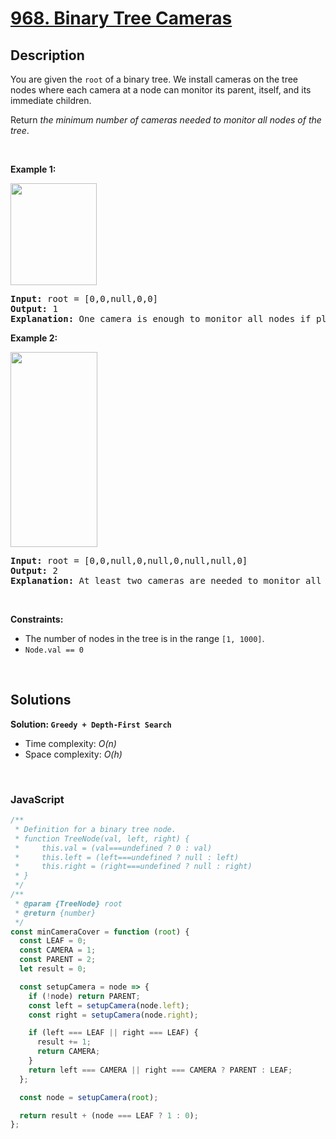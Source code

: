 # [968. Binary Tree Cameras](https://leetcode.com/problems/binary-tree-cameras)

## Description

<div class="elfjS" data-track-load="description_content"><p>You are given the <code>root</code> of a binary tree. We install cameras on the tree nodes where each camera at a node can monitor its parent, itself, and its immediate children.</p>

<p>Return <em>the minimum number of cameras needed to monitor all nodes of the tree</em>.</p>

<p>&nbsp;</p>
<p><strong class="example">Example 1:</strong></p>
<img alt="" src="https://assets.leetcode.com/uploads/2018/12/29/bst_cameras_01.png" style="width: 138px; height: 163px;">
<pre><strong>Input:</strong> root = [0,0,null,0,0]
<strong>Output:</strong> 1
<strong>Explanation:</strong> One camera is enough to monitor all nodes if placed as shown.
</pre>

<p><strong class="example">Example 2:</strong></p>
<img alt="" src="https://assets.leetcode.com/uploads/2018/12/29/bst_cameras_02.png" style="width: 139px; height: 312px;">
<pre><strong>Input:</strong> root = [0,0,null,0,null,0,null,null,0]
<strong>Output:</strong> 2
<strong>Explanation:</strong> At least two cameras are needed to monitor all nodes of the tree. The above image shows one of the valid configurations of camera placement.
</pre>

<p>&nbsp;</p>
<p><strong>Constraints:</strong></p>

<ul>
	<li>The number of nodes in the tree is in the range <code>[1, 1000]</code>.</li>
	<li><code>Node.val == 0</code></li>
</ul>
</div>

<p>&nbsp;</p>

## Solutions

**Solution: `Greedy + Depth-First Search`**

- Time complexity: <em>O(n)</em>
- Space complexity: <em>O(h)</em>

<p>&nbsp;</p>

### **JavaScript**

```js
/**
 * Definition for a binary tree node.
 * function TreeNode(val, left, right) {
 *     this.val = (val===undefined ? 0 : val)
 *     this.left = (left===undefined ? null : left)
 *     this.right = (right===undefined ? null : right)
 * }
 */
/**
 * @param {TreeNode} root
 * @return {number}
 */
const minCameraCover = function (root) {
  const LEAF = 0;
  const CAMERA = 1;
  const PARENT = 2;
  let result = 0;

  const setupCamera = node => {
    if (!node) return PARENT;
    const left = setupCamera(node.left);
    const right = setupCamera(node.right);

    if (left === LEAF || right === LEAF) {
      result += 1;
      return CAMERA;
    }
    return left === CAMERA || right === CAMERA ? PARENT : LEAF;
  };

  const node = setupCamera(root);

  return result + (node === LEAF ? 1 : 0);
};
```
